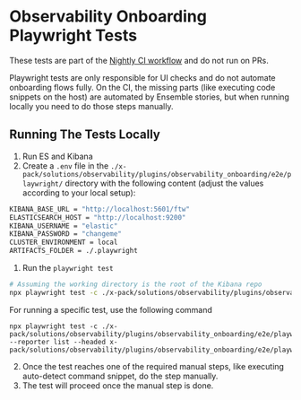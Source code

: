 # Observability Onboarding Playwright Tests

These tests are part of the [Nightly CI workflow](https://github.com/elastic/ensemble/actions/workflows/nightly.yml) and do not run on PRs.

Playwright tests are only responsible for UI checks and do not automate onboarding flows fully. On the CI, the missing parts (like executing code snippets on the host) are automated by Ensemble stories, but when running locally you need to do those steps manually.

## Running The Tests Locally

1. Run ES and Kibana
2. Create a `.env` file in the `./x-pack/solutions/observability/plugins/observability_onboarding/e2e/playwright/` directory with the following content (adjust the values according to your local setup):
```bash
KIBANA_BASE_URL = "http://localhost:5601/ftw"
ELASTICSEARCH_HOST = "http://localhost:9200"
KIBANA_USERNAME = "elastic"
KIBANA_PASSWORD = "changeme"
CLUSTER_ENVIRONMENT = local
ARTIFACTS_FOLDER = ./.playwright
```
1. Run the `playwright test`
```bash
# Assuming the working directory is the root of the Kibana repo
npx playwright test -c ./x-pack/solutions/observability/plugins/observability_onboarding/e2e/playwright/playwright.config.ts --project stateful --reporter list --headed
```
For running a specific test, use the following command
```
npx playwright test -c ./x-pack/solutions/observability/plugins/observability_onboarding/e2e/playwright/playwright.config.ts --reporter list --headed x-pack/solutions/observability/plugins/observability_onboarding/e2e/playwright/stateful/$
```

2. Once the test reaches one of the required manual steps, like executing auto-detect command snippet, do the step manually.
3. The test will proceed once the manual step is done.
